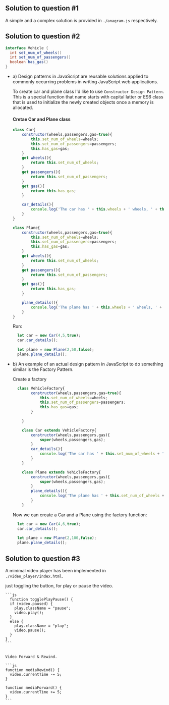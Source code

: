 ## Solution to question #1

A simple and a complex solution is provided in `./anagram.js` respectively.

## Solution to question #2

```java
interface Vehicle {
  int set_num_of_wheels()
  int set_num_of_passengers()
  boolean has_gas()
}
```


  - a) Design patterns in JavaScript are reusable solutions applied to commonly occurring problems in writing JavaScript web applications.

    To create car and plane class I'd like to use `Constructor Design Pattern`. This is a special function that name starts with capital latter or ES6 class that is used to initialize the newly created objects once a memory is allocated.

    #### Cretae Car and Plane class
	
	```js
	class Car{  
		constructor(wheels,passengers,gas=true){
			this.set_num_of_wheels=wheels;
			this.set_num_of_passengers=passengers;
			this.has_gas=gas;
		}
		get wheels(){
			return this.set_num_of_wheels;
		}
		get passengers(){
			return this.set_num_of_passengers;
		}
		get gas(){
			return this.has_gas;
		}

		car_details(){
			console.log('The car has ' + this.wheels + ' wheels, ' + this.passengers + ' passengers and the car has gas ' + this.gas); 
		}
	}

	class Plane{
		constructor(wheels,passengers,gas=true){
			this.set_num_of_wheels=wheels;
			this.set_num_of_passengers=passengers;
			this.has_gas=gas;
		}
		get wheels(){
			return this.set_num_of_wheels;
		}
		get passengers(){
			return this.set_num_of_passengers;
		}
		get gas(){
			return this.has_gas;
		}

		plane_details(){
			console.log('The plane has ' + this.wheels + ' wheels, ' + this.passengers + ' passengers and the plane has gas ' + this.gas); 
		}
	}
    ```
	
	Run:

    ```js
      let car = new Car(4,5,true);
      car.car_details();
	  
	  let plane = new Plane(2,50,false);
      plane.plane_details();
    ```
	
	
  - b) An example of an actual design pattern in JavaScript to do something similar is the Factory Pattern.


    Create a factory

    ```js
      class VehicleFactory{
			constructor(wheels,passengers,gas=true){
				this.set_num_of_wheels=wheels;
				this.set_num_of_passengers=passengers;
				this.has_gas=gas;
			}
			
		}

		class Car extends VehicleFactory{
			constructor(wheels,passengers,gas){
				super(wheels,passengers,gas);
			}
			car_details(){
				console.log('The car has ' + this.set_num_of_wheels + ' wheels, ' + this.set_num_of_passengers + ' passengers and the car has gas ' + this.has_gas); 
			}
		}

		class Plane extends VehicleFactory{
			constructor(wheels,passengers,gas){
				super(wheels,passengers,gas);
			}
			plane_details(){
				console.log('The plane has ' + this.set_num_of_wheels + ' wheels, ' + this.set_num_of_passengers + ' passengers and the plane has gas ' + this.has_gas); 
			}
		}
    ```


    Now we can create a Car and a Plane using the factory function:

    ```js
      let car = new Car(4,6,true);
      car.car_details();
	  
      let plane = new Plane(2,100,false);
      plane.plane_details();
    ```

## Solution to question #3

A minimal video player has been implemented in `./video_player/index.html`.

just toggling the button, for play or pause the video.

    ```js
      function togglePlayPause() {
	  if (video.paused) {
		play.className = "pause";
		video.play();
	  }
	  else {
		play.className = "play";
		video.pause();
	  }
	}
    ```
    
    
    Video Forward & Rewind.
    
    ```js
	function mediaRewind() {
	  video.currentTime -= 5;
	}

	function mediaForward() {
	  video.currentTime += 5;
	}
    ```
